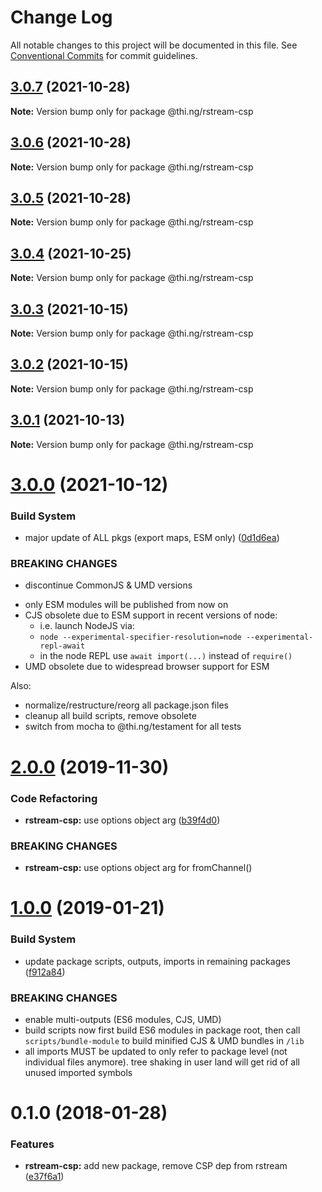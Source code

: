 # Change Log

All notable changes to this project will be documented in this file.
See [Conventional Commits](https://conventionalcommits.org) for commit guidelines.

## [3.0.7](https://github.com/thi-ng/umbrella/compare/@thi.ng/rstream-csp@3.0.6...@thi.ng/rstream-csp@3.0.7) (2021-10-28)

**Note:** Version bump only for package @thi.ng/rstream-csp





## [3.0.6](https://github.com/thi-ng/umbrella/compare/@thi.ng/rstream-csp@3.0.5...@thi.ng/rstream-csp@3.0.6) (2021-10-28)

**Note:** Version bump only for package @thi.ng/rstream-csp





## [3.0.5](https://github.com/thi-ng/umbrella/compare/@thi.ng/rstream-csp@3.0.4...@thi.ng/rstream-csp@3.0.5) (2021-10-28)

**Note:** Version bump only for package @thi.ng/rstream-csp





## [3.0.4](https://github.com/thi-ng/umbrella/compare/@thi.ng/rstream-csp@3.0.3...@thi.ng/rstream-csp@3.0.4) (2021-10-25)

**Note:** Version bump only for package @thi.ng/rstream-csp





## [3.0.3](https://github.com/thi-ng/umbrella/compare/@thi.ng/rstream-csp@3.0.2...@thi.ng/rstream-csp@3.0.3) (2021-10-15)

**Note:** Version bump only for package @thi.ng/rstream-csp





## [3.0.2](https://github.com/thi-ng/umbrella/compare/@thi.ng/rstream-csp@3.0.1...@thi.ng/rstream-csp@3.0.2) (2021-10-15)

**Note:** Version bump only for package @thi.ng/rstream-csp





## [3.0.1](https://github.com/thi-ng/umbrella/compare/@thi.ng/rstream-csp@3.0.0...@thi.ng/rstream-csp@3.0.1) (2021-10-13)

**Note:** Version bump only for package @thi.ng/rstream-csp





# [3.0.0](https://github.com/thi-ng/umbrella/compare/@thi.ng/rstream-csp@2.0.80...@thi.ng/rstream-csp@3.0.0) (2021-10-12)


### Build System

* major update of ALL pkgs (export maps, ESM only) ([0d1d6ea](https://github.com/thi-ng/umbrella/commit/0d1d6ea9fab2a645d6c5f2bf2591459b939c09b6))


### BREAKING CHANGES

* discontinue CommonJS & UMD versions

- only ESM modules will be published from now on
- CJS obsolete due to ESM support in recent versions of node:
  - i.e. launch NodeJS via:
  - `node --experimental-specifier-resolution=node --experimental-repl-await`
  - in the node REPL use `await import(...)` instead of `require()`
- UMD obsolete due to widespread browser support for ESM

Also:
- normalize/restructure/reorg all package.json files
- cleanup all build scripts, remove obsolete
- switch from mocha to @thi.ng/testament for all tests






#  [2.0.0](https://github.com/thi-ng/umbrella/compare/@thi.ng/rstream-csp@1.0.33...@thi.ng/rstream-csp@2.0.0) (2019-11-30) 

###  Code Refactoring 

- **rstream-csp:** use options object arg ([b39f4d0](https://github.com/thi-ng/umbrella/commit/b39f4d023fdb90d5ad095b2e50d76e69c2b50843)) 

###  BREAKING CHANGES 

- **rstream-csp:** use options object arg for fromChannel() 

#  [1.0.0](https://github.com/thi-ng/umbrella/compare/@thi.ng/rstream-csp@0.1.125...@thi.ng/rstream-csp@1.0.0) (2019-01-21) 

###  Build System 

- update package scripts, outputs, imports in remaining packages ([f912a84](https://github.com/thi-ng/umbrella/commit/f912a84)) 

###  BREAKING CHANGES 

- enable multi-outputs (ES6 modules, CJS, UMD) 
- build scripts now first build ES6 modules in package root, then call   `scripts/bundle-module` to build minified CJS & UMD bundles in `/lib` 
- all imports MUST be updated to only refer to package level   (not individual files anymore). tree shaking in user land will get rid of   all unused imported symbols 

#  0.1.0 (2018-01-28) 

###  Features 

- **rstream-csp:** add new package, remove CSP dep from rstream ([e37f6a1](https://github.com/thi-ng/umbrella/commit/e37f6a1))
